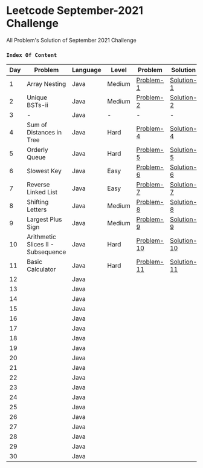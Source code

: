 # Leetcode September-2021 Challenge
All Problem's Solution of September 2021 Challenge

### `Index Of Content`

| Day | Problem | Language | Level | Problem | Solution |
|---|---|---|---|---|---|
| 1 | Array Nesting | Java | Medium | [Problem-1](https://leetcode.com/problems/array-nesting) | [Solution-1](https://github.com/mihir145/Leetcode-September-2021-Challenge/blob/main/Challenge%231/Solution.java) |
| 2 | Unique BSTs-ii | Java | Medium | [Problem-2](https://leetcode.com/problems/unique-binary-search-trees-ii/) | [Solution-2](https://github.com/mihir145/Leetcode-September-2021-Challenge/blob/main/Challenge%232/Solution.java) |
| 3 | - | Java | - | - | - | - |
| 4 | Sum of Distances in Tree| Java |  Hard | [Problem-4](https://leetcode.com/problems/sum-of-distances-in-tree/) | [Solution-4](https://github.com/mihir145/Leetcode-September-2021-Challenge/blob/main/Challenge%234/Solution.java) |
| 5 | Orderly Queue | Java | Hard | [Problem-5](https://leetcode.com/problems/orderly-queue/) | [Solution-5](https://github.com/mihir145/Leetcode-September-2021-Challenge/blob/main/Challenge%235/Solution.java) |
| 6 | Slowest Key | Java | Easy | [Problem-6](https://leetcode.com/problems/slowest-key/) | [Solution-6](https://github.com/mihir145/Leetcode-September-2021-Challenge/blob/main/Challenge%236/Solution.java) |
| 7 | Reverse Linked List | Java | Easy | [Problem-7](https://leetcode.com/problems/reverse-linked-list/) | [Solution-7](https://github.com/mihir145/Leetcode-September-2021-Challenge/blob/main/Challenge%237/Solution.java) |
| 8 | Shifting Letters | Java | Medium | [Problem-8](https://leetcode.com/problems/shifting-letters/) | [Solution-8](https://github.com/mihir145/Leetcode-September-2021-Challenge/blob/main/Challenge%238/Solution.java) |
| 9 | Largest Plus Sign | Java | Medium | [Problem-9](https://leetcode.com/problems/largest-plus-sign/) | [Solution-9](https://github.com/mihir145/Leetcode-September-2021-Challenge/blob/main/Challenge%239/Solution.java) |
| 10 | Arithmetic Slices II - Subsequence | Java | Hard | [Problem-10](https://leetcode.com/problems/arithmetic-slices-ii-subsequence/) | [Solution-10](https://github.com/mihir145/Leetcode-September-2021-Challenge/blob/main/Challenge%2310/Solution.java) |
| 11 | Basic Calculator | Java | Hard | [Problem-11](https://leetcode.com/problems/basic-calculator/) | [Solution-11](https://github.com/mihir145/Leetcode-September-2021-Challenge/blob/main/Challenge%2311/Solution.java) |
| 12 | | Java | ||||
| 13 | | Java | ||||
| 14 | | Java | ||||
| 15 | | Java | ||||
| 16 | | Java | ||||
| 17 | | Java | ||||
| 18 | | Java | ||||
| 19 | | Java | ||||
| 20 | | Java | ||||
| 21 | | Java | ||||
| 22 | | Java | ||||
| 23 | | Java | ||||
| 24 | | Java | ||||
| 25 | | Java | ||||
| 26 | | Java | ||||
| 27 | | Java | ||||
| 28 | | Java | ||||
| 29 | | Java | ||||
| 30 | | Java | ||||